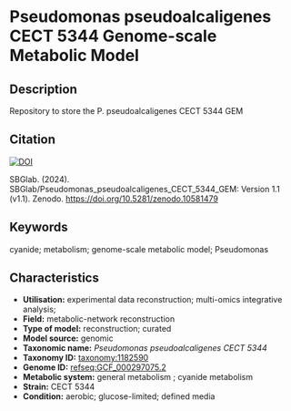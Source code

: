 # Pseudomonas pseudoalcaligenes CECT 5344 Genome-scale Metabolic Model 

## Description

Repository to store the P. pseudoalcaligenes CECT 5344 GEM


## Citation

[![DOI](https://zenodo.org/badge/747809742.svg)](https://zenodo.org/doi/10.5281/zenodo.10581478)

SBGlab. (2024). SBGlab/Pseudomonas_pseudoalcaligenes_CECT_5344_GEM: Version 1.1 (v1.1). Zenodo. https://doi.org/10.5281/zenodo.10581479


## Keywords
cyanide; metabolism; genome-scale metabolic model; Pseudomonas

## Characteristics

  - **Utilisation:** experimental data reconstruction; multi-omics integrative analysis;
  - **Field:** metabolic-network reconstruction
  - **Type of model:** reconstruction; curated 
  - **Model source:**  genomic
  - **Taxonomic name:** _Pseudomonas pseudoalcaligenes CECT 5344_  
  - **Taxonomy ID:** [taxonomy:1182590](https://identifiers.org/taxonomy:1182590)
  - **Genome ID:** [refseq:GCF_000297075.2](https://www.ncbi.nlm.nih.gov/datasets/genome/GCF_000297075.2/)
  - **Metabolic system:** general metabolism ; cyanide metabolism  
  - **Strain:** CECT 5344
  - **Condition:** aerobic; glucose-limited; defined media
